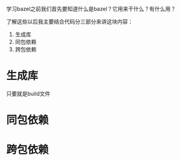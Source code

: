 学习bazel之前我们首先要知道什么是bazel？它用来干什么？有什么用？

了解这些以后我主要结合代码分三部分来讲这块内容：
1. 生成库
2. 同包依赖
3. 跨包依赖
# 生成库
只要就是build文件
# 同包依赖

# 跨包依赖
